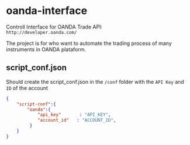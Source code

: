 # oanda-interface
Controll Interface for OANDA Trade API:
<br/>```http://developer.oanda.com/```

The project is for who want to automate the trading process of many instruments in OANDA plataform.

## script_conf.json

Should create the script_conf.json in the ```/conf``` folder with the ```API Key``` and ```ID``` of the account

```json
{
    "script-conf":{
        "oanda":{
            "api_key"       : "API_KEY", 
            "account_id"   : "ACCOUNT_ID",
         }
    }
}
```
